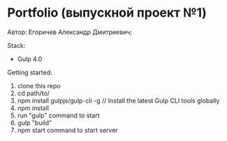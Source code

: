 # Portfolio (выпускной проект №1)
 Автор: Егоричев Александр Дмитриевич;


Stack:
 - Gulp 4.0
 
Getting started:

1. clone this repo
2. cd path/to/
3. npm install gulpjs/gulp-cli -g  // Install the latest Gulp CLI tools globally
4. npm install
6. run "gulp" command to start
7. gulp "build"
8. npm start command to start server
